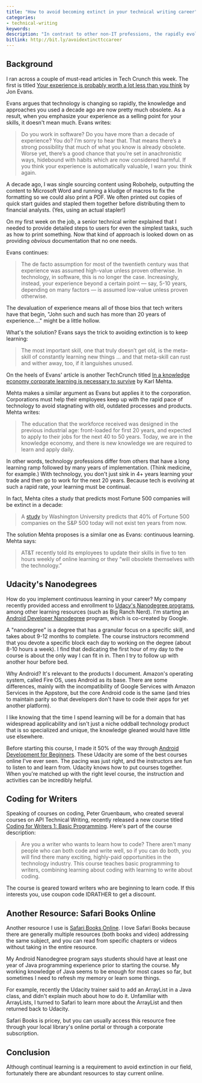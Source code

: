 ```yaml
---
title: "How to avoid becoming extinct in your technical writing career"
categories:
- technical-writing
keywords: 
description: "In contrast to other non-IT professions, the rapidly evolving pace of technology means that our experience a decade ago is practically obsolete. With new platforms, programming languages, workplace methodologies, and other changes coming on the tech scene every year, IT professionals must implement an approach of continual learning to survive."
bitlink: http://bit.ly/avoidextincttccareer
---
```


## Background 

I ran across a couple of must-read articles in Tech Crunch this week. The first is titled [Your experience is probably worth a lot less than you think](https://techcrunch.com/2016/10/22/your-experience-is-probably-worth-a-lot-less-than-you-think/amp/) by Jon Evans.

Evans argues that technology is changing so rapidly, the knowledge and approaches you used a decade ago are now pretty much obsolete. As a result, when you emphasize your experience as a selling point for your skills, it doesn't mean much. Evans writes:

> Do you work in software? Do you have more than a decade of experience? You do? I’m sorry to hear that. That means there’s a strong possibility that much of what you know is already obsolete. Worse yet, there’s a good chance that you’re set in anachronistic ways, hidebound with habits which are now considered harmful. If you think your experience is automatically valuable, I warn you: think again.

A decade ago, I was single sourcing content using Robohelp, outputting the content to Microsoft Word and running a kludge of macros to fix the formatting so we could also print a PDF. We often printed out copies of quick start guides and stapled them together before distributing them to financial analysts. (Yes, using an actual stapler!)

On my first week on the job, a senior technical writer explained that I needed to provide detailed steps to users for even the simplest tasks, such as how to print something. Now that kind of approach is looked down on as providing *obvious* documentation that no one needs.

Evans continues:

> The de facto assumption for most of the twentieth century was that experience was assumed high-value unless proven otherwise. In technology, in software, this is no longer the case. Increasingly, instead, your experience beyond a certain point — say, 5-10 years, depending on many factors — is assumed low-value unless proven otherwise.

The devaluation of experience means all of those bios that tech writers have that begin, "John such and such has more than 20 years of experience...." might be a little hollow. 

What's the solution? Evans says the trick to avoiding extinction is to keep learning:

> The most important skill, one that truly doesn’t get old, is the meta-skill of constantly learning new things … and that meta-skill can rust and wither away, too, if it languishes unused. 

On the heels of Evans' article is another TechCrunch titled [In a knowledge economy corporate learning is necessary to survive](https://techcrunch.com/2016/10/30/in-a-knowledge-economy-corporate-learning-is-necessary-to-survive/) by Karl Mehta.

Mehta makes a similar argument as Evans but applies it to the corporation. Corporations must help their employees keep up with the rapid pace of technology to avoid stagnating with old, outdated processes and products. Mehta writes:

> The education that the workforce received was designed in the previous industrial age: front-loaded for first 20 years, and expected to apply to their jobs for the next 40 to 50 years. Today, we are in the knowledge economy, and there is new knowledge we are required to learn and apply daily.

In other words, technology professions differ from others that have a long learning ramp followed by many years of implementation. (Think medicine, for example.) With technology, you don't just sink in 4+ years learning your trade and then go to work for the next 20 years. Because tech is evolving at such a rapid rate, your learning must be continual.

In fact, Mehta cites a study that predicts most Fortune 500 companies will be extinct in a decade:

> A [study](http://www.cnbc.com/2014/06/04/15-years-to-extinction-sp-500-companies.html) by Washington University predicts that 40% of Fortune 500 companies on the S&P 500 today will not exist ten years from now.

The solution Mehta proposes is a similar one as Evans: continuous learning. Mehta says:

>  AT&T recently told its employees to update their skills in five to ten hours weekly of online learning or they “will obsolete themselves with the technology.”

## Udacity's Nanodegrees

How do you implement continuous learning in your career? My company recently provided access and enrollment to [Udacy's Nanodegree programs](https://www.udacity.com/courses/all), among other learning resources (such as Big Ranch Nerd). I'm starting an [Android Developer Nanodegree](https://www.udacity.com/course/android-developer-nanodegree-by-google--nd801?v=ad1) program, which is co-created by Google. 

A "nanodegree" is a degree that has a granular focus on a specific skill, and takes about 9-12 months to complete. The course instructors recommend that you devote a specific block each day to working on the degree (about 8-10 hours a week). I find that dedicating the first hour of my day to the course is about the only way I can fit in in. Then I try to follow up with another hour before bed.

Why Android? It's relevant to the products I document. Amazon's operating system, called Fire OS, uses Android as its base. There are some differences, mainly with the incompatibility of Google Services with Amazon Services in the Appstore, but the core Android code is the same (and tries to maintain parity so that developers don't have to code their apps for yet another platform). 

I like knowing that the time I spend learning will be for a domain that has widespread applicability and isn't just a niche oddball technology product that is so specialized and unique, the knowledge gleaned would have little use elsewhere.

Before starting this course, I made it 50% of the way through [Android Development for Beginners](https://classroom.udacity.com/courses/ud837). These Udacity are some of the best courses online I've ever seen. The pacing was just right, and the instructors are fun to listen to and learn from. Udacity knows how to put courses together. When you're matched up with the right level course, the instruction and activities can be incredibly helpful.

## Coding for Writers

Speaking of courses on coding, Peter Gruenbaum, who created several courses on API Technical Writing, recently released a new course titled [Coding for Writers 1: Basic Programming](https://www.udemy.com/coding-for-writers-1-basic-programming/?couponCode=IDRATHER). Here's part of the course description: 

> Are you a writer who wants to learn how to code? There aren't many people who can both code and write well, so if you can do both, you will find there many exciting, highly-paid opportunities in the technology industry. This course teaches basic programming to writers, combining learning about coding with learning to write about coding. 

The course is geared toward writers who are beginning to learn code. If this interests you, use coupon code IDRATHER to get a discount.

## Another Resource: Safari Books Online

Another resource I use is [Safari Books Online](https://www.safaribooksonline.com/home/). I love Safari Books because there are generally multiple resources (both books and video) addressing the same subject, and you can read from specific chapters or videos without taking in the entire resource.

My Android Nanodegree program says students should have at least one year of Java programming experience prior to starting the course. My working knowledge of Java seems to be enough for most cases so far, but sometimes I need to refresh my memory or learn some things. 

For example, recently the Udacity trainer said to add an ArrayList in a Java class, and didn't explain much about how to do it. Unfamiliar with ArrayLists, I turned to Safari to learn more about the ArrayList and then returned back to Udacity.

Safari Books is pricey, but you can usually access this resource free through your local library's online portal or through a corporate subscription. 

## Conclusion

Although continual learning is a requirement to avoid extinction in our field, fortunately there are abundant resources to stay current online.